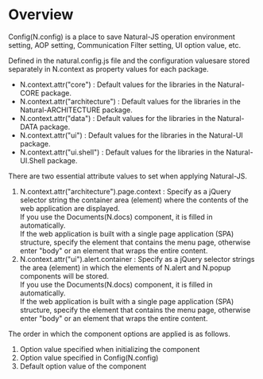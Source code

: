 Overview
===

Config(N.config) is a place to save Natural-JS operation environment setting, AOP setting, Communication Filter setting, UI option value, etc.

Defined in the natural.config.js file and the configuration values ​​are stored separately in N.context as property values ​​for each package.
 * N.context.attr("core") : Default values ​​for the libraries in the Natural-CORE package.
 * N.context.attr("architecture") : Default values ​​for the libraries in the Natural-ARCHITECTURE package.
 * N.context.attr("data") : Default values ​​for the libraries in the Natural-DATA package.
 * N.context.attr("ui") : Default values ​​for the libraries in the Natural-UI package.
 * N.context.attr("ui.shell") : Default values ​​for the libraries in the Natural-UI.Shell package.

There are two essential attribute values ​​to set when applying Natural-JS.
 1. N.context.attr("architecture").page.context : Specify as a jQuery selector string the container area (element) where the contents of the web application are displayed.
	<div class="alert" style="display: block;">If you use the Documents(N.docs) component, it is filled in automatically.</div>
	<div class="alert" style="display: block;">If the web application is built with a single page application (SPA) structure, specify the element that contains the menu page, otherwise enter "body" or an element that wraps the entire content.</div>
 2. N.context.attr("ui").alert.container : Specify as a jQuery selector strings the area (element) in which the elements of N.alert and N.popup components will be stored.
	<div class="alert" style="display: block;">If you use the Documents(N.docs) component, it is filled in automatically.</div>
	<div class="alert" style="display: block;">If the web application is built with a single page application (SPA) structure, specify the element that contains the menu page, otherwise enter "body" or an element that wraps the entire content.</div>

The order in which the component options are applied is as follows.

1. Option value specified when initializing the component
2. Option value specified in Config(N.config)
3. Default option value of the component